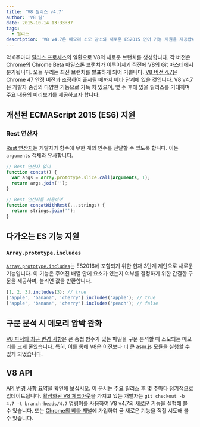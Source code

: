 ```yaml
---
title: 'V8 릴리스 v4.7'
author: 'V8 팀'
date: 2015-10-14 13:33:37
tags:
  - 릴리스
description: 'V8 v4.7은 메모리 소모 감소와 새로운 ES2015 언어 기능 지원을 제공합니다.'
---
```

약 6주마다 [릴리스 프로세스](https://v8.dev/docs/release-process)의 일환으로 V8의 새로운 브랜치를 생성합니다. 각 버전은 Chrome의 Chrome Beta 마일스톤 브랜치가 이루어지기 직전에 V8의 Git 마스터에서 분기됩니다. 오늘 우리는 최신 브랜치를 발표하게 되어 기쁩니다. [V8 버전 4.7](https://chromium.googlesource.com/v8/v8.git/+log/branch-heads/4.7)은 Chrome 47 안정 버전과 조정하여 출시될 때까지 베타 단계에 있을 것입니다. V8 v4.7은 개발자 중심의 다양한 기능으로 가득 차 있으며, 몇 주 후에 있을 릴리스를 기대하며 주요 내용의 미리보기를 제공하고자 합니다.

<!--truncate-->
## 개선된 ECMAScript 2015 (ES6) 지원

### Rest 연산자

[Rest 연산자](https://developer.mozilla.org/en/docs/Web/JavaScript/Reference/Functions/rest_parameters)는 개발자가 함수에 무한 개의 인수를 전달할 수 있도록 합니다. 이는 `arguments` 객체와 유사합니다.

```js
// Rest 연산자 없이
function concat() {
  var args = Array.prototype.slice.call(arguments, 1);
  return args.join('');
}

// Rest 연산자를 사용하여
function concatWithRest(...strings) {
  return strings.join('');
}
```

## 다가오는 ES 기능 지원

### `Array.prototype.includes`

[`Array.prototype.includes`](https://developer.mozilla.org/en-US/docs/Web/JavaScript/Reference/Global_Objects/Array/includes)는 ES2016에 포함되기 위한 현재 3단계 제안으로 새로운 기능입니다. 이 기능은 주어진 배열 안에 요소가 있는지 여부를 결정하기 위한 간결한 구문을 제공하며, 불리언 값을 반환합니다.

```js
[1, 2, 3].includes(3); // true
['apple', 'banana', 'cherry'].includes('apple'); // true
['apple', 'banana', 'cherry'].includes('peach'); // false
```

## 구문 분석 시 메모리 압박 완화

[V8 파서의 최근 변경 사항](https://code.google.com/p/v8/issues/detail?id=4392)은 큰 중첩 함수가 있는 파일을 구문 분석할 때 소모되는 메모리를 크게 줄였습니다. 특히, 이를 통해 V8은 이전보다 더 큰 asm.js 모듈을 실행할 수 있게 되었습니다.

## V8 API

[API 변경 사항 요약](https://docs.google.com/document/d/1g8JFi8T_oAE_7uAri7Njtig7fKaPDfotU6huOa1alds/edit)을 확인해 보십시오. 이 문서는 주요 릴리스 후 몇 주마다 정기적으로 업데이트됩니다. [활성화된 V8 체크아웃](https://v8.dev/docs/source-code#using-git)을 가지고 있는 개발자는 `git checkout -b 4.7 -t branch-heads/4.7` 명령어를 사용하여 V8 v4.7의 새로운 기능을 실험해 볼 수 있습니다. 또는 [Chrome의 베타 채널](https://www.google.com/chrome/browser/beta.html)에 가입하여 곧 새로운 기능을 직접 시도해 볼 수 있습니다.
